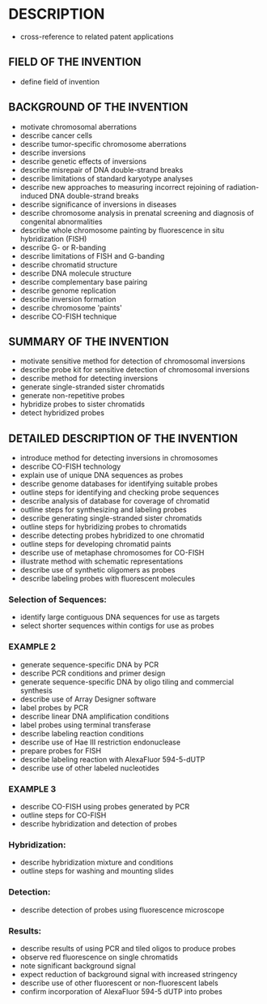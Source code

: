 # DESCRIPTION

- cross-reference to related patent applications

## FIELD OF THE INVENTION

- define field of invention

## BACKGROUND OF THE INVENTION

- motivate chromosomal aberrations
- describe cancer cells
- describe tumor-specific chromosome aberrations
- describe inversions
- describe genetic effects of inversions
- describe misrepair of DNA double-strand breaks
- describe limitations of standard karyotype analyses
- describe new approaches to measuring incorrect rejoining of radiation-induced DNA double-strand breaks
- describe significance of inversions in diseases
- describe chromosome analysis in prenatal screening and diagnosis of congenital abnormalities
- describe whole chromosome painting by fluorescence in situ hybridization (FISH)
- describe G- or R-banding
- describe limitations of FISH and G-banding
- describe chromatid structure
- describe DNA molecule structure
- describe complementary base pairing
- describe genome replication
- describe inversion formation
- describe chromosome 'paints'
- describe CO-FISH technique

## SUMMARY OF THE INVENTION

- motivate sensitive method for detection of chromosomal inversions
- describe probe kit for sensitive detection of chromosomal inversions
- describe method for detecting inversions
- generate single-stranded sister chromatids
- generate non-repetitive probes
- hybridize probes to sister chromatids
- detect hybridized probes

## DETAILED DESCRIPTION OF THE INVENTION

- introduce method for detecting inversions in chromosomes
- describe CO-FISH technology
- explain use of unique DNA sequences as probes
- describe genome databases for identifying suitable probes
- outline steps for identifying and checking probe sequences
- describe analysis of database for coverage of chromatid
- outline steps for synthesizing and labeling probes
- describe generating single-stranded sister chromatids
- outline steps for hybridizing probes to chromatids
- describe detecting probes hybridized to one chromatid
- outline steps for developing chromatid paints
- describe use of metaphase chromosomes for CO-FISH
- illustrate method with schematic representations
- describe use of synthetic oligomers as probes
- describe labeling probes with fluorescent molecules

### Selection of Sequences:

- identify large contiguous DNA sequences for use as targets
- select shorter sequences within contigs for use as probes

### EXAMPLE 2

- generate sequence-specific DNA by PCR
- describe PCR conditions and primer design
- generate sequence-specific DNA by oligo tiling and commercial synthesis
- describe use of Array Designer software
- label probes by PCR
- describe linear DNA amplification conditions
- label probes using terminal transferase
- describe labeling reaction conditions
- describe use of Hae III restriction endonuclease
- prepare probes for FISH
- describe labeling reaction with AlexaFluor 594-5-dUTP
- describe use of other labeled nucleotides

### EXAMPLE 3

- describe CO-FISH using probes generated by PCR
- outline steps for CO-FISH
- describe hybridization and detection of probes

### Hybridization:

- describe hybridization mixture and conditions
- outline steps for washing and mounting slides

### Detection:

- describe detection of probes using fluorescence microscope

### Results:

- describe results of using PCR and tiled oligos to produce probes
- observe red fluorescence on single chromatids
- note significant background signal
- expect reduction of background signal with increased stringency
- describe use of other fluorescent or non-fluorescent labels
- confirm incorporation of AlexaFluor 594-5 dUTP into probes

